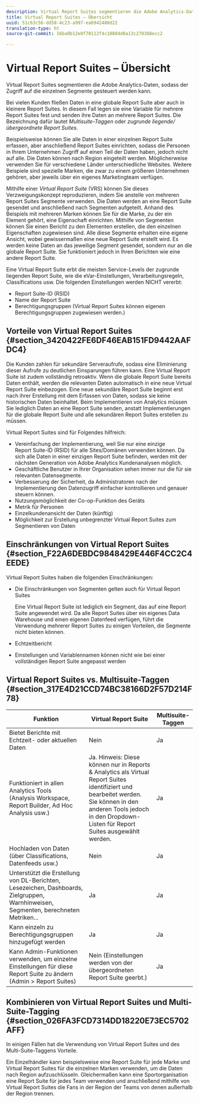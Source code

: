 ```yaml
---
description: Virtual Report Suites segmentieren die Adobe Analytics-Daten, sodass der Zugriff auf die einzelnen Segmente gesteuert werden kann.
title: Virtual Report Suites – Übersicht
uuid: 51c63c56-dd58-4c23-a997-ea6942480d22
translation-type: ht
source-git-commit: 16ba0b12e0f70112f4c10804d0a13c278388ecc2

---
```



# Virtual Report Suites – Übersicht

Virtual Report Suites segmentieren die Adobe Analytics-Daten, sodass der Zugriff auf die einzelnen Segmente gesteuert werden kann.

Bei vielen Kunden fließen Daten in eine globale Report Suite aber auch in kleinere Report Suites. In diesem Fall legen sie eine Variable für mehrere Report Suites fest und senden ihre Daten an mehrere Report Suites. Die Bezeichnung dafür lautet *Multisuite-Taggen* oder *zugrunde liegende/übergeordnete Report Suites*.

Beispielsweise können Sie alle Daten in einer einzelnen Report Suite erfassen, aber anschließend Report Suites einrichten, sodass die Personen in Ihrem Unternehmen Zugriff auf einen Teil der Daten haben, jedoch nicht auf alle. Die Daten können nach Region eingeteilt werden. Möglicherweise verwenden Sie für verschiedene Länder unterschiedliche Websites. Weitere Beispiele sind spezielle Marken, die zwar zu einem größeren Unternehmen gehören, aber jeweils über ein eigenes Marketingteam verfügen.

Mithilfe einer *Virtual Report Suite* (VRS) können Sie dieses Verzweigungskonzept reproduzieren, indem Sie anstelle von mehreren Report Suites Segmente verwenden. Die Daten werden an eine Report Suite gesendet und anschließend nach Segmenten aufgeteilt. Anhand des Beispiels mit mehreren Marken können Sie für die Marke, zu der ein Element gehört, eine Eigenschaft einrichten. Mithilfe von Segmenten können Sie einen Bericht zu den Elementen erstellen, die den einzelnen Eigenschaften zugewiesen sind. Alle diese Segmente erhalten eine eigene Ansicht, wobei gewissermaßen eine neue Report Suite erstellt wird. Es werden keine Daten an das jeweilige Segment gesendet, sondern nur an die globale Report Suite. Sie funktioniert jedoch in Ihren Berichten wie eine andere Report Suite.

Eine Virtual Report Suite erbt die meisten Service-Levels der zugrunde liegenden Report Suite, wie die eVar-Einstellungen, Verarbeitungsregeln, Classifications usw. Die folgenden Einstellungen werden NICHT vererbt:

* Report Suite-ID (RSID)
* Name der Report Suite
* Berechtigungsgruppen (Virtual Report Suites können eigenen Berechtigungsgruppen zugewiesen werden.)

## Vorteile von Virtual Report Suites {#section_3420422FE6DF46EAB151FD9442AAFDC4}

Die Kunden zahlen für sekundäre Serveraufrufe, sodass eine Eliminierung dieser Aufrufe zu deutlichen Einsparungen führen kann. Eine Virtual Report Suite ist zudem vollständig retroaktiv. Wenn die globale Report Suite bereits Daten enthält, werden die relevanten Daten automatisch in eine neue Virtual Report Suite einbezogen. Eine neue sekundäre Report Suite beginnt erst nach ihrer Erstellung mit dem Erfassen von Daten, sodass sie keine historischen Daten beinhaltet. Beim Implementieren von Analytics müssen Sie lediglich Daten an eine Report Suite senden, anstatt Implementierungen für die globale Report Suite und alle sekundären Report Suites erstellen zu müssen.

Virtual Report Suites sind für Folgendes hilfreich:

* Vereinfachung der Implementierung, weil Sie nur eine einzige Report Suite-ID (RSID) für alle Sites/Domänen verwenden können. Da sich alle Daten in einer einzigen Report Suite befinden, werden mit der nächsten Generation von Adobe Analytics Kundenanalysen möglich.
* Geschäftliche Benutzer in Ihrer Organisation sehen immer nur die für sie relevanten Datensegmente.
* Verbesserung der Sicherheit, da Administratoren nach der Implementierung den Datenzugriff einfacher kontrollieren und genauer steuern können.
* Nutzungsmöglichkeit der Co-op-Funktion des Geräts
* Metrik für Personen
* Einzelkundenansicht der Daten (künftig)
* Möglichkeit zur Erstellung unbegrenzter Virtual Report Suites zum Segmentieren von Daten

## Einschränkungen von Virtual Report Suites {#section_F22A6DEBDC9848429E446F4CC2C4EEDE}

Virtual Report Suites haben die folgenden Einschränkungen:

* Die Einschränkungen von Segmenten gelten auch für Virtual Report Suites

   Eine Virtual Report Suite ist lediglich ein Segment, das auf eine Report Suite angewendet wird. Da alle Report Suites über ein eigenes Data Warehouse und einen eigenen Datenfeed verfügen, führt die Verwendung mehrerer Report Suites zu einigen Vorteilen, die Segmente nicht bieten können.
* Echtzeitbericht
* Einstellungen und Variablennamen können nicht wie bei einer vollständigen Report Suite angepasst werden

## Virtual Report Suites vs. Multisuite-Taggen {#section_317E4D21CCD74BC38166D2F57D214F78}

| Funktion | Virtual Report Suite | Multisuite-Taggen |
|--- |--- |--- |
| Bietet Berichte mit Echtzeit- oder aktuellen Daten | Nein | Ja |
| Funktioniert in allen Analytics Tools (Analysis Workspace, Report Builder, Ad Hoc Analysis usw.) | Ja.   Hinweis: Diese können nur in Reports &amp; Analytics als Virtual Report Suites identifiziert und bearbeitet werden. Sie können in den anderen Tools jedoch in den Dropdown-Listen für Report Suites ausgewählt werden. | Ja |
| Hochladen von Daten (über Classifications, Datenfeeds usw.) | Nein | Ja |
| Unterstützt die Erstellung von DL-Berichten, Lesezeichen, Dashboards, Zielgruppen, Warnhinweisen, Segmenten, berechneten Metriken... | Ja | Ja |
| Kann einzeln zu Berechtigungsgruppen hinzugefügt werden | Ja | Ja |
| Kann Admin-Funktionen verwenden, um einzelne Einstellungen für diese Report Suite zu ändern (Admin &gt; Report Suites) | Nein (Einstellungen werden von der übergeordneten Report Suite geerbt.) | Ja |

## Kombinieren von Virtual Report Suites und Multi-Suite-Tagging {#section_026FA3FCD7314DD18220E73EC5702AFF}

In einigen Fällen hat die Verwendung von Virtual Report Suites und des Multi-Suite-Taggens Vorteile.

Ein Einzelhändler kann beispielsweise eine Report Suite für jede Marke und Virtual Report Suites für die einzelnen Marken verwenden, um die Daten nach Region aufzuschlüsseln. Gleichermaßen kann eine Sportorganisation eine Report Suite für jedes Team verwenden und anschließend mithilfe von Virtual Report Suites die Fans in der Region der Teams von denen außerhalb der Region trennen.
